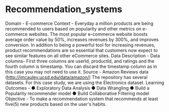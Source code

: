 # Recommendation_systems
Domain - E-commerce
Context - Everyday a million products are being recommended to users based on
popularity and other metrics on e-commerce websites. The most popular e-commerce
website boosts average order value by 50%, increases revenues by 300%, and
improves conversion. In addition to being a powerful tool for increasing revenues,
product recommendations are so essential that customers now expect to see similar
features on all other eCommerce sites.
Data Description -
Data columns- First three columns are userId, productId, and ratings and the fourth
column is timestamp. You can discard the timestamp column as in this case you may
not need to use it.
Source - Amazon Reviews data (http://jmcauley.ucsd.edu/data/amazon/) The
repository has several datasets. For this case study, we are using the Electronics
dataset.
Learning Outcomes -
● Exploratory Data Analysis
● Data Wrangling
● Build a Popularity recommender model
● Build Collaborative Filtering model
Objective - To make a recommendation system that recommends at least five(5)
new products based on the user's habits.
